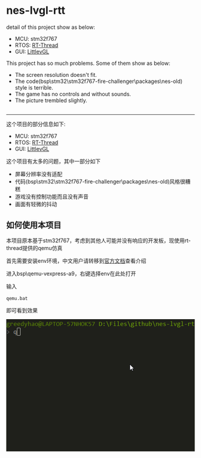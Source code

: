 # nes-lvgl-rtt

detail of this project show as below:
+ MCU: stm32f767
+ RTOS: [RT-Thread](https://github.com/RT-Thread/rt-thread)
+ GUI: [LittlevGL](https://github.com/littlevgl/lvgl)

This project has so much problems. Some of them show as below:
+ The screen resolution doesn't fit.
+ The code(bsp\stm32\stm32f767-fire-challenger\packages\nes-old) style is terrible.
+ The game has no controls and without sounds.
+ The picture trembled slightly.

## 

----

这个项目的部分信息如下:
+ MCU: stm32f767
+ RTOS: [RT-Thread](https://github.com/RT-Thread/rt-thread)
+ GUI: [LittlevGL](https://github.com/littlevgl/lvgl)

这个项目有太多的问题，其中一部分如下
+ 屏幕分辨率没有适配
+ 代码(bsp\stm32\stm32f767-fire-challenger\packages\nes-old)风格很糟糕
+ 游戏没有控制功能而且没有声音
+ 画面有轻微的抖动

## 如何使用本项目
本项目原本基于stm32f767，考虑到其他人可能并没有响应的开发板，现使用rt-thread提供的qemu仿真

首先需要安装env环境，中文用户请转移到[官方文档](https://www.rt-thread.org/document/site/rtthread-development-guide/rtthread-tool-manual/env/env-user-manual/)查看介绍

进入bsp\qemu-vexpress-a9，右键选择env在此处打开

输入

```
qemu.bat
```

即可看到效果

![](test.gif)